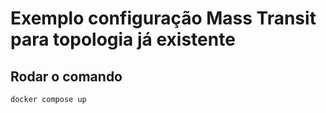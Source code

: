 # Exemplo configuração Mass Transit para topologia já existente

## Rodar o comando
``docker compose up``